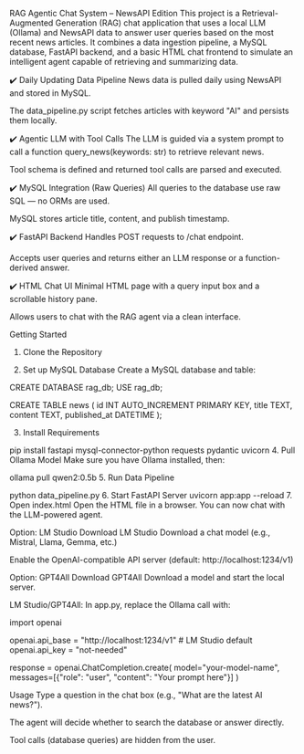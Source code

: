 RAG Agentic Chat System – NewsAPI Edition
This project is a Retrieval-Augmented Generation (RAG) chat application that uses a local LLM (Ollama) and NewsAPI data to answer user queries based on the most recent news articles. It combines a data ingestion pipeline, a MySQL database, FastAPI backend, and a basic HTML chat frontend to simulate an intelligent agent capable of retrieving and summarizing data.


✔️ Daily Updating Data Pipeline
News data is pulled daily using NewsAPI and stored in MySQL.

The data_pipeline.py script fetches articles with keyword "AI" and persists them locally.

✔️ Agentic LLM with Tool Calls
The LLM is guided via a system prompt to call a function query_news(keywords: str) to retrieve relevant news.

Tool schema is defined and returned tool calls are parsed and executed.

✔️ MySQL Integration (Raw Queries)
All queries to the database use raw SQL — no ORMs are used.

MySQL stores article title, content, and publish timestamp.

✔️ FastAPI Backend
Handles POST requests to /chat endpoint.

Accepts user queries and returns either an LLM response or a function-derived answer.

✔️ HTML Chat UI
Minimal HTML page with a query input box and a scrollable history pane.

Allows users to chat with the RAG agent via a clean interface.



 Getting Started
1. Clone the Repository

2. Set up MySQL Database
Create a MySQL database and table:


CREATE DATABASE rag_db;
USE rag_db;

CREATE TABLE news (
    id INT AUTO_INCREMENT PRIMARY KEY,
    title TEXT,
    content TEXT,
    published_at DATETIME
);

3. Install Requirements

pip install fastapi mysql-connector-python requests pydantic uvicorn
4. Pull Ollama Model
Make sure you have Ollama installed, then:


ollama pull qwen2:0.5b
5. Run Data Pipeline

python data_pipeline.py
6. Start FastAPI Server
uvicorn app:app --reload
7. Open index.html
Open the HTML file in a browser. You can now chat with the LLM-powered agent.




Option:
LM Studio
Download LM Studio
Download a chat model (e.g., Mistral, Llama, Gemma, etc.)

Enable the OpenAI-compatible API server (default: http://localhost:1234/v1)

Option:
GPT4All
Download GPT4All
Download a model and start the local server.



LM Studio/GPT4All:
In app.py, replace the Ollama call with:


import openai

openai.api_base = "http://localhost:1234/v1"  # LM Studio default
openai.api_key = "not-needed"

response = openai.ChatCompletion.create(
    model="your-model-name",
    messages=[{"role": "user", "content": "Your prompt here"}]
)



Usage
Type a question in the chat box (e.g., "What are the latest AI news?").

The agent will decide whether to search the database or answer directly.

Tool calls (database queries) are hidden from the user.
